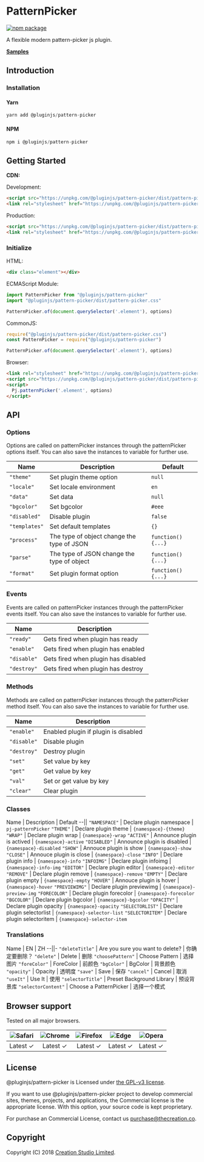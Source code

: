 # PatternPicker

[![npm package](https://img.shields.io/npm/v/@pluginjs/pattern-picker.svg)](https://www.npmjs.com/package/@pluginjs/pattern-picker)

A flexible modern pattern-picker js plugin.

**[Samples](https://codesandbox.io/s/github/pluginjs/plugin.js/tree/master/modules/patternPicker/samples)**

## Introduction

### Installation

#### Yarn

```javascript
yarn add @pluginjs/pattern-picker
```

#### NPM

```javascript
npm i @pluginjs/pattern-picker
```

## Getting Started

**CDN:**

Development:

```html
<script src="https://unpkg.com/@pluginjs/pattern-picker/dist/pattern-picker.js"></script>
<link rel="stylesheet" href="https://unpkg.com/@pluginjs/pattern-picker/dist/pattern-picker.css">
```

Production:

```html
<script src="https://unpkg.com/@pluginjs/pattern-picker/dist/pattern-picker.min.js"></script>
<link rel="stylesheet" href="https://unpkg.com/@pluginjs/pattern-picker/dist/pattern-picker.min.css">
```

### Initialize

HTML:

```html
<div class="element"></div>
```

ECMAScript Module:

```javascript
import PatternPicker from "@pluginjs/pattern-picker"
import "@pluginjs/pattern-picker/dist/pattern-picker.css"

PatternPicker.of(document.querySelector('.element'), options)
```

CommonJS:

```javascript
require("@pluginjs/pattern-picker/dist/pattern-picker.css")
const PatternPicker = require("@pluginjs/pattern-picker")

PatternPicker.of(document.querySelector('.element'), options)
```

Browser:

```html
<link rel="stylesheet" href="https://unpkg.com/@pluginjs/pattern-picker/dist/pattern-picker.css">
<script src="https://unpkg.com/@pluginjs/pattern-picker/dist/pattern-picker.js"></script>
<script>
  Pj.patternPicker('.element', options)
</script>
```

## API

### Options

Options are called on patternPicker instances through the patternPicker options itself.
You can also save the instances to variable for further use.

Name | Description | Default
--|--|--
`"theme"` | Set plugin theme option | `null`
`"locale"` | Set locale environment | `en`
`"data"` | Set data | `null`
`"bgcolor"` | Set bgcolor | `#eee`
`"disabled"` | Disable plugin | `false`
`"templates"` | Set default templates | `{}`
`"process"` | The type of object change the type of JSON | `function() {...}`
`"parse"` | The type of JSON change the type of object | `function() {...}`
`"format"` | Set plugin format option | `function() {...}`

### Events

Events are called on patternPicker instances through the patternPicker events itself.
You can also save the instances to variable for further use.

Name | Description
--|--
`"ready"` | Gets fired when plugin has ready
`"enable"` | Gets fired when plugin has enabled
`"disable"` | Gets fired when plugin has disabled
`"destroy"` | Gets fired when plugin has destroy

### Methods

Methods are called on patternPicker instances through the patternPicker method itself.
You can also save the instances to variable for further use.

Name | Description
--|--
`"enable"` | Enabled plugin if plugin is disabled
`"disable"` | Disable plugin
`"destroy"` | Destroy plugin
`"set"` | Set value by key
`"get"` | Get value by key
`"val"` | Set or get value by key
`"clear"` | Clear plugin

### Classes

Name | Description | Default
--||
`"NAMESPACE"` | Declare plugin namespace | `pj-patternPicker`
`"THEME"` | Declare plugin theme | `{namespace}-{theme}`
`"WRAP"` | Declare plugin wrap | `{namespace}-wrap`
`"ACTIVE"` | Announce plugin is actived | `{namespace}-active`
`"DISABLED"` | Announce plugin is disabled | `{namespace}-disabled`
`"SHOW"` | Annouce plugin is show | `{namespace}-show`
`"CLOSE"` | Annouce plugin is close | `{namespace}-close`
`"INFO"` | Declare plugin info | `{namespace}-info`
`"INFOIMG"` | Declare plugin infoimg | `{namespace}-info-img`
`"EDITOR"` | Declare plugin editor | `{namespace}-editor`
`"REMOVE"` | Declare plugin remove | `{namespace}-remove`
`"EMPTY"` | Declare plugin empty | `{namespace}-empty`
`"HOVER"` | Annouce plugin is hover | `{namespace}-hover`
`"PREVIEWIMG"` | Declare plugin previewimg | `{namespace}-preview-img`
`"FORECOLOR"` | Declare plugin forecolor | `{namespace}-forecolor`
`"BGCOLOR"` | Declare plugin bgcolor | `{namespace}-bgcolor`
`"OPACITY"` | Declare plugin opacity | `{namespace}-opacity`
`"SELECTORLIST"` | Declare plugin selectorlist | `{namespace}-selector-list`
`"SELECTORITEM"` | Declare plugin selectoritem | `{namespace}-selector-item`

### Translations

Name | EN | ZH
--||-
`"deleteTitle"` | Are you sure you want to delete? | 你确定要删除？
`"delete"` | Delete | 删除
`"choosePattern"` | Choose Pattern | 选择图片
`"foreColor"` | ForeColor | 前颜色
`"bgColor"` | BgColor | 背景颜色
`"opacity"` | Opacity | 透明度
`"save"` | Save | 保存
`"cancel"` | Cancel | 取消
`"useIt"` | Use It | 使用
`"selectorTitle"` | Preset Background Library | 预设背景库
`"selectorContent"` | Choose a PatternPicker | 选择一个模式

## Browser support

Tested on all major browsers.

| <img src="https://raw.githubusercontent.com/alrra/browser-logos/master/src/safari/safari_32x32.png" alt="Safari"> | <img src="https://raw.githubusercontent.com/alrra/browser-logos/master/src/chrome/chrome_32x32.png" alt="Chrome"> | <img src="https://raw.githubusercontent.com/alrra/browser-logos/master/src/firefox/firefox_32x32.png" alt="Firefox"> | <img src="https://raw.githubusercontent.com/alrra/browser-logos/master/src/edge/edge_32x32.png" alt="Edge"> | <img src="https://raw.githubusercontent.com/alrra/browser-logos/master/src/opera/opera_32x32.png" alt="Opera"> |
|:--:|:--:|:--:|:--:|:--:|
| Latest ✓ | Latest ✓ | Latest ✓ | Latest ✓ | Latest ✓ |

## License

@pluginjs/pattern-picker is Licensed under [the GPL-v3 license](LICENSE).

If you want to use @pluginjs/pattern-picker project to develop commercial sites, themes, projects, and applications, the Commercial license is the appropriate license. With this option, your source code is kept proprietary.

For purchase an Commercial License, contact us purchase@thecreation.co.

## Copyright

Copyright (C) 2018 [Creation Studio Limited](creationstudio.com).